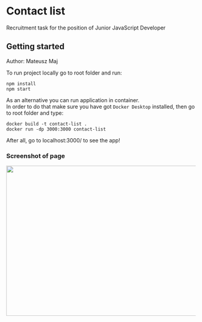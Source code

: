 # Contact list
Recruitment task for the position of Junior JavaScript Developer
## Getting started
Author: Mateusz Maj

To run project locally go to root folder and run:
```
npm install
npm start
```
As an alternative you can run application in container.\
In order to do that make sure you have got ```Docker Desktop```
installed, then go to root folder and type:
```
docker build -t contact-list .
docker run -dp 3000:3000 contact-list
```
After all, go to localhost:3000/ to see the app!
### Screenshot of page
<img src="https://i.ibb.co/vqhqTTN/example-contact.png" width="800" height="400" />
